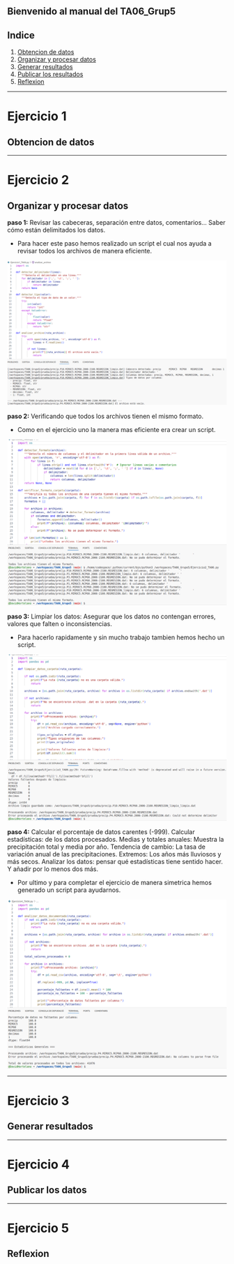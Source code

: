 Bienvenido al manual del TA06_Grup5
---
## Indice
1. [Obtencion de datos](#ejercicio-)
2. [Organizar y procesar datos](#)
3. [Generar resultados](#inteligència-artificial-en-suport-tècnic)
4. [Publicar los resultados](#ia-para-redes)
5. [Reflexion](#ia-para-redes)

---
<!-- Ejercicio 1 -->
# Ejercicio 1
## Obtencion de datos



---
<!-- Ejercicio 2 -->
# Ejercicio 2
## Organizar y procesar datos

**paso 1:** Revisar las cabeceras, separación entre datos, comentarios… Saber cómo están delimitados los datos.
- Para hacer este paso hemos realizado un script el cual nos ayuda a revisar todos los archivos de manera eficiente.

![Ejercicio 1 .py](imagenes/py1.png)


**paso 2:** Verificando que todos los archivos tienen el mismo formato.
- Como en el ejercicio uno la manera mas eficiente era crear un script.

![Ejercicio 2 .py](imagenes/py2.png)

**paso 3:** Limpiar los datos: Asegurar que los datos no contengan errores, valores que falten o inconsistencias.
- Para hacerlo rapidamente y sin mucho trabajo tambien hemos hecho un script.

![Ejercicio 3 .py](imagenes/py3.png)

**paso 4:** Calcular el porcentaje de datos carentes (-999). Calcular estadísticas: de los datos procesados. Medias y totales anuales: Muestra la precipitación total y media por año. Tendencia de cambio: La tasa de variación anual de las precipitaciones. Extremos: Los años más lluviosos y más secos. Analizar los datos: pensar qué estadísticas tiene sentido hacer. Y añadir por lo menos dos más.
- Por ultimo y para completar el ejercicio de manera simetrica hemos generado un script para ayudarnos.

![Ejercicio 4 .py](imagenes/py4.png)

---
<!-- Ejercicio 3 -->
# Ejercicio 3
## Generar resultados

---
<!-- Ejercicio 4 -->
# Ejercicio 4
## Publicar los datos

---
<!-- Ejercicio 5 -->
# Ejercicio 5
## Reflexion
